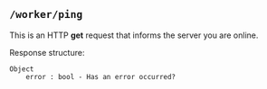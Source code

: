## ```/worker/ping```
This is an HTTP **get** request that informs the server you are online.<br>

Response structure:   
```
Object
    error : bool - Has an error occurred?
```